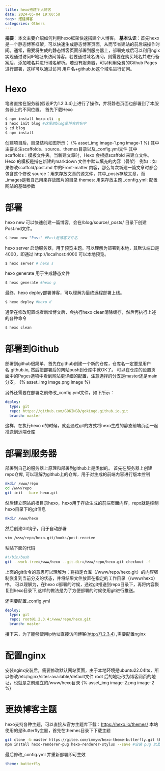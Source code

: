 ```yaml
---
title: hexo搭建个人博客
date: 2024-05-04 19:00:58
tags: 搭建博客
categories: Others
---
```

**摘要**：本文主要介绍如何利用hexo框架快速搭建个人博客。
**基本认识**：首先hexo是一个静态博客框架，可以快速生成静态博客页面，从而节省建站的前后端操作时间。通常，需要将生成的静态博客页面部署到服务器上，部署完成后可以利用ngix实现通过访问IP地址来访问博客。若要通过域名访问，则需要在购买域名并进行备案后，添加域名并进行域名解析。若没有服务器，可以利用免费的Github Pages进行部署，这样可以通过访问 用户名+github.io这个域名进行访问。

# Hexo

笔者直接在服务器(假设IP为1.2.3.4)上进行了操作，并将静态页面也部署到了本服务器上的不同位置。
首先下载Hexo
``` bash
$ npm install hexo-cli -g
$ hexo init blog #这里的blog是博客的名字
$ cd blog
$ npm install
``` 

创建项目后，目录结构如图所示：
{% asset_img image-1.png image-1 %}
其中主要关注scaffolds、source、themes目录以及_config.yml文件
其中
scaffolds：模板文件夹。当新建文章时，Hexo 会根据scaffold 来建立文件。Hexo 的模板是指在新建的markdown 文件中默认填充的内容（骨架）
例如：如果修改scaffold/post.md 中的Front-matter 内容，那么每次新建一篇文章时都会包含这个修改
source：用来存放文章的源文件，其中_posts存放文章，而_images是我自己用来存放图片的目录
themes: 用来存放主题
_config.yml: 配置网站的基础参数

# 部署

hexo new 可以快速创建一篇博客，会在/blog/source/_posts/ 目录下创建Post.md文件。
``` bash
$ hexo new "Post" #Post是博客文件名
```
hexo server 启动服务器，用于预览主题。可以理解为部署到本地，其默认端口是4000，即通过 http://localhost:4000 可以本地预览。
``` bash
$ hexo server # hexo s
``` 
hexo generate 用于生成静态文件
``` bash
$ hexo generate #hexo g
```
最终，hexo deploy部署博客，可以理解为最终远程部署上线。
``` bash
$ hexo deploy #hexo d
```

通常在修改配置或者新增博文后，会执行hexo clean清除缓存，然后再执行上述的各种命令
``` bash
$ hexo clean
```

# 部署到Github

部署到github很简单，首先在github创建一个新的仓库，仓库名一定要是用户名.github.io, 然后把部署后的网站push到仓库中就OK了。
可以在仓库的设置页面中的Pages选项中看到网站更详细的配置，注意选择的分支是master还是main分支。
{% asset_img image.png image %}

另外还需要在部署之前修改_config.yml文件，如下所示：
``` yml
deploy:
  type: git
  repo: https://github.com/GOKINGD/gokingd.github.io.git
  branch: master
```
这样，在执行hexo d的时候，就会通过git的方式将hexo生成的静态前端页面一起推送到远端仓库

# 部署到服务器
部署到自己的服务器上原理和部署到github上是类似的。
首先在服务器上创建repo仓库, 可以理解为github上的仓库，用于对生成的前端内容进行版本控制
``` bash
mkdir /www/repo
cd /www/repo
git init --bare hexo.git
```
然后建立网站的根目录hexo，hexo用于存放生成的前端页面内容，repo就是控制hexo目录下的git信息
``` bash
mkdir /www/hexo
```
然后创建Git钩子，用于自动部署
``` bash
vim /www/repo/hexo.git/hooks/post-receive
```
粘贴下面的代码
``` bash
#!/bin/bash
git --work-tree=/www/hexo --git-dir=/www/repo/hexo.git checkout -f
```
上面的git命令的意思可以理解为：将指定仓库（/www/repo/hexo.git）的内容强制恢复到当前分支的状态，并将结果文件放置在指定的工作目录（/www/hexo）中。
可以理解为，在hexo d部署的时候，通过git推送到repo目录下，再将内容恢复到hexo目录下,这样的做法是为了方便部署的时候使用git进行推送。

还需要配置_config.yml
``` yml
deploy:
  type: git
  repo: root@1.2.3.4:/www/repo/hexo.git
  branch: master
```
接下来，为了能够使用ip地址直接访问博客(http://1.2.3.4) ,需要配置nginx

# 配置nginx
安装nginx安装后，需要修改默认网站页面，由于本地环境是ubuntu22.04lts，所以修改/etc/nginx/sites-available/default文件
root 后的地址改为博客网页的地址，也就是之前建立的/www/hexo目录
{% asset_img image-2.png image-2 %}

# 更换博客主题
hexo支持各种主题，可以直接从官方主题库下载：https://hexo.io/themes/
本站使用的是Butterfly主题，首先在themes目录下下载主题
``` bash
git clone -b master https://gitee.com/immyw/hexo-theme-butterfly.git themes/butterfly
npm install hexo-renderer-pug hexo-renderer-stylus --save #安装 pug 以及 stylus 的渲染器
```
最后修改_config.yml 并重新部署即可生效
``` yml
theme: butterfly
```